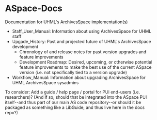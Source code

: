 # ASpace-Docs

Documentation for UHML's ArchivesSpace implementation(s)

- Staff_User_Manual: Information about using ArchivesSpace for UHML staff
- Upgade_History: Past and projected future of UHML's ArchivesSpace development
  - Chronology of and release notes for past version upgrades and feature improvements
  - Development Roadmap: Desired, upcoming, or otherwise potential feature improvements to make the best use of the current ASpace version (i.e. not specifically tied to a version upgrade)
- Workflow_Manual: Information about upgrading ArchivesSpace for UHML ArchivesSpace sysadmins

To consider: Add a guide / help page / portal for PUI end-users (i.e. researchers)?  (And if so, should that be integrated into the ASpace PUI itself--and thus part of our main AS code repository--or should it be packaged as something like a LibGuide, and thus live here in the docs repo?)

